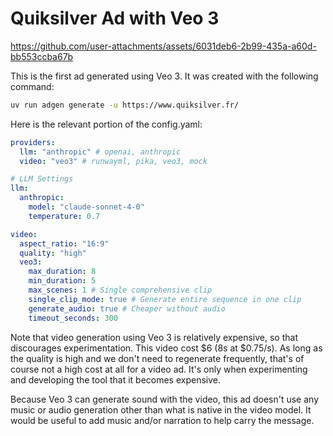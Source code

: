 # Quiksilver Ad with Veo 3

https://github.com/user-attachments/assets/6031deb6-2b99-435a-a60d-bb553ccba67b

This is the first ad generated using Veo 3. It was created with the following command:

```bash
uv run adgen generate -u https://www.quiksilver.fr/
```

Here is the relevant portion of the config.yaml:

```yaml
providers:
  llm: "anthropic" # openai, anthropic
  video: "veo3" # runwayml, pika, veo3, mock

# LLM Settings
llm:
  anthropic:
    model: "claude-sonnet-4-0"
    temperature: 0.7

video:
  aspect_ratio: "16:9"
  quality: "high"
  veo3:
    max_duration: 8
    min_duration: 5
    max_scenes: 1 # Single comprehensive clip
    single_clip_mode: true # Generate entire sequence in one clip
    generate_audio: true # Cheaper without audio
    timeout_seconds: 300
```

Note that video generation using Veo 3 is relatively expensive, so that discourages experimentation. This video cost $6 (8s at $0.75/s). As long as the quality is high and we don't need to
regenerate frequently, that's of course not a high cost at all
for a video ad. It's only when experimenting and developing the
tool that it becomes expensive.

Because Veo 3 can generate sound with the video, this ad doesn't use any music or audio generation other than what is native in the video model. It would be useful to add music and/or narration to help carry the message.
